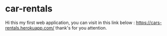 # car-rentals
Hi this my first web application,
you can visit in this link below : https://cars-rentals.herokuapp.com/
thank's for you attention.
